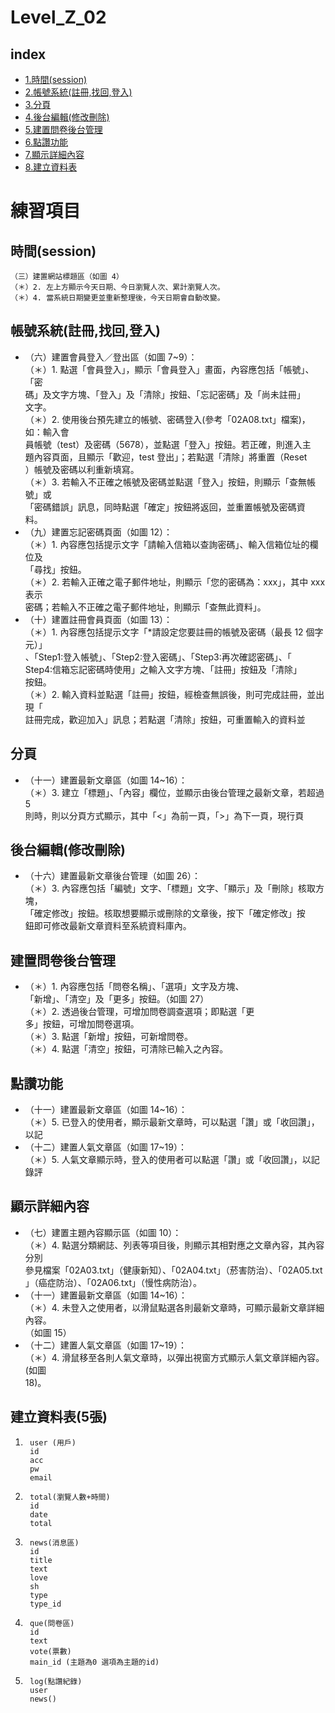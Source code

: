 # Level_Z_02
## index
- [1.時間(session)](#時間session)
- [2.帳號系統(註冊,找回,登入)](#帳號系統註冊找回登入)
- [3.分頁](#分頁)
- [4.後台編輯(修改刪除)](#後台編輯修改刪除)
- [5.建置問卷後台管理](#建置問卷後台管理)
- [6.點讚功能](#點讚功能)
- [7.顯示詳細內容](#顯示詳細內容)
- [8.建立資料表](#建立資料表5張)


# 練習項目

## 時間(session) 
    （三）建置網站標題區（如圖 4）  
    （＊）2. 左上方顯示今天日期、今日瀏覽人次、累計瀏覽人次。  
    （＊）4. 當系統日期變更並重新整理後，今天日期會自動改變。  
## 帳號系統(註冊,找回,登入)
-    （六）建置會員登入／登出區（如圖 7~9）：  
    （＊）1. 點選「會員登入」，顯示「會員登入」畫面，內容應包括「帳號」、「密  
    碼」及文字方塊、「登入」及「清除」按鈕、「忘記密碼」及「尚未註冊」  
    文字。  
    （＊）2. 使用後台預先建立的帳號、密碼登入(參考「02A08.txt」檔案)，如：輸入會  
    員帳號（test）及密碼（5678），並點選「登入」按鈕。若正確，則進入主  
    題內容頁面，且顯示「歡迎，test 登出」；若點選「清除」將重置（Reset  
    ）帳號及密碼以利重新填寫。  
    （＊）3. 若輸入不正確之帳號及密碼並點選「登入」按鈕，則顯示「查無帳號」或  
    「密碼錯誤」訊息，同時點選「確定」按鈕將返回，並重置帳號及密碼資  
    料。  
-    （九）建置忘記密碼頁面（如圖 12）：  
    （＊）1. 內容應包括提示文字「請輸入信箱以查詢密碼」、輸入信箱位址的欄位及  
    「尋找」按鈕。  
    （＊）2. 若輸入正確之電子郵件地址，則顯示「您的密碼為：xxx」，其中 xxx 表示  
    密碼；若輸入不正確之電子郵件地址，則顯示「查無此資料」。  
-   （十）建置註冊會員頁面（如圖 13）：  
    （＊）1. 內容應包括提示文字「*請設定您要註冊的帳號及密碼（最長 12 個字元）」  
    、「Step1:登入帳號」、「Step2:登入密碼」、「Step3:再次確認密碼」、「  
    Step4:信箱忘記密碼時使用」之輸入文字方塊、「註冊」按鈕及「清除」  
    按鈕。  
    （＊）2. 輸入資料並點選「註冊」按鈕，經檢查無誤後，則可完成註冊，並出現「  
    註冊完成，歡迎加入」訊息；若點選「清除」按鈕，可重置輸入的資料並  
## 分頁
-   （十一）建置最新文章區（如圖 14~16）：  
    （＊）3. 建立「標題」、「內容」欄位，並顯示由後台管理之最新文章，若超過 5  
    則時，則以分頁方式顯示，其中「<」為前一頁，「>」為下一頁，現行頁  
## 後台編輯(修改刪除)
-    （十六）建置最新文章後台管理（如圖 26）：  
    （＊）3. 內容應包括「編號」文字、「標題」文字、「顯示」及「刪除」核取方塊，  
    「確定修改」按鈕。核取想要顯示或刪除的文章後，按下「確定修改」按  
    鈕即可修改最新文章資料至系統資料庫內。  
## 建置問卷後台管理 
-  （＊）1. 內容應包括「問卷名稱」、「選項」文字及方塊、  
    「新增」、「清空」及「更多」按鈕。（如圖 27）  
    （＊）2. 透過後台管理，可增加問卷調查選項；即點選「更  
    多」按鈕，可增加問卷選項。  
    （＊）3. 點選「新增」按鈕，可新增問卷。  
    （＊）4. 點選「清空」按鈕，可清除已輸入之內容。  
## 點讚功能
-   （十一）建置最新文章區（如圖 14~16）：  
    （＊）5. 已登入的使用者，顯示最新文章時，可以點選「讚」或「收回讚」，以記  
-   （十二）建置人氣文章區（如圖 17~19）：  
    （＊）5. 人氣文章顯示時，登入的使用者可以點選「讚」或「收回讚」，以記錄評  
## 顯示詳細內容
-   （七）建置主題內容顯示區（如圖 10）：  
    （＊）4. 點選分類網誌、列表等項目後，則顯示其相對應之文章內容，其內容分別  
    參見檔案「02A03.txt」（健康新知）、「02A04.txt」（菸害防治）、「02A05.txt  
    」（癌症防治）、「02A06.txt」（慢性病防治）。  
-   （十一）建置最新文章區（如圖 14~16）：  
    （＊）4. 未登入之使用者，以滑鼠點選各則最新文章時，可顯示最新文章詳細內容。  
    （如圖 15）  
-   （十二）建置人氣文章區（如圖 17~19）：  
    （＊）4. 滑鼠移至各則人氣文章時，以彈出視窗方式顯示人氣文章詳細內容。(如圖  
    18)。  
## 建立資料表(5張)
1.      user (用戶)  
        id  
        acc  
        pw 
        email  
2.      total(瀏覽人數+時間)  
        id  
        date  
        total  
3.      news(消息區)  
        id  
        title  
        text   
        love  
        sh  
        type    
        type_id 
4.      que(問卷區)  
        id  
        text
        vote(票數)  
        main_id (主題為0 選項為主題的id)
5.      log(點讚紀錄)    
        user    
        news()